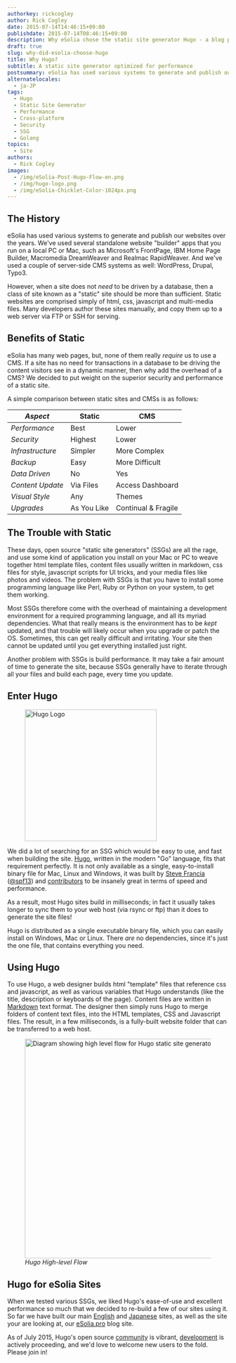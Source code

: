 ```yaml
---
authorkey: rickcogley
author: Rick Cogley
date: 2015-07-14T14:46:15+09:00
publishdate: 2015-07-14T08:46:15+09:00
description: Why eSolia chose the static site generator Hugo - a blog post on eSolia.pro from eSolia Inc.
draft: true
slug: why-did-esolia-choose-hugo
title: Why Hugo?
subtitle: A static site generator optimized for performance
postsummary: eSolia has used various systems to generate and publish our websites over the years, but recently settled on and re-built our sites using the static site generator "Hugo". Hugo is not only easy to use, and fast when building our sites, but also is available as a single, easy-to-install binary file for Mac, Linux and Windows.
alternatelocales:
  - ja-JP
tags:
  - Hugo
  - Static Site Generator
  - Performance
  - Cross-platform
  - Security
  - SSG
  - Golang
topics:
  - Site
authors:
  - Rick Cogley
images:
  - /img/eSolia-Post-Hugo-Flow-en.png
  - /img/hugo-logo.png
  - /img/eSolia-Chicklet-Color-1024px.png  
---
```


## The History

eSolia has used various systems to generate and publish our websites over the years. We've used several standalone website "builder" apps that you run on a local PC or Mac, such as Microsoft's FrontPage, IBM Home Page Builder, Macromedia DreamWeaver and Realmac RapidWeaver. And we've used a couple of server-side CMS systems as well: WordPress, Drupal, Typo3.

However, when a site does not _need_ to be driven by a database, then a class of site known as a "static" site should be more than sufficient. Static websites are comprised simply of html, css, javascript and multi-media files. Many developers author these sites manually, and copy them up to a web server via FTP or SSH for serving.

## Benefits of Static

eSolia has many web pages, but, none of them really _require_ us to use a CMS. If a site has no need for transactions in a database to be driving the content visitors see in a dynamic manner, then why add the overhead of a CMS? We decided to put weight on the superior security and performance of a static site.

A simple comparison between static sites and CMSs is as follows:

_Aspect_  |Static    | CMS
----------|----------|------
_Performance_    |Best       |Lower
_Security_       |Highest    |Lower
_Infrastructure_       |Simpler    |More Complex
_Backup_     |Easy     |More Difficult
_Data Driven_  |No     |Yes
_Content Update_  |Via Files    |Access Dashboard
_Visual Style_   |Any    |Themes
_Upgrades_    |As You Like   |Continual & Fragile

## The Trouble with Static

These days, open source "static site generators" (SSGs) are all the rage, and use some kind of application you install on your Mac or PC to weave together html template files, content files usually written in markdown, css files for style, javascript scripts for UI tricks, and your media files like photos and videos. The problem with SSGs is that you have to install some programming language like Perl, Ruby or Python on your system, to get them working.

Most SSGs therefore come with the overhead of maintaining a development environment for a required programming language, and all its myriad dependencies. What that really means is the environment has to be _kept_ updated, and that trouble will likely occur when you upgrade or patch the OS. Sometimes, this can get really difficult and irritating. Your site then cannot be updated until you get everything installed just right.

Another problem with SSGs is build performance. It may take a fair amount of time to generate the site, because SSGs generally have to iterate through all your files and build each page, every time you update.

## Enter Hugo

<figure class="image-container">
<img class="materialboxed right responsive-img" width="300" data-caption="Hugo Logo" alt="Hugo Logo" src="/img/hugo-logo.png" >
</figure>

We did a lot of searching for an SSG which would be easy to use, and fast when building the site. [Hugo](http://gohugo.io), written in the modern "Go" language, fits that requirement perfectly. It is not only available as a single, easy-to-install binary file for Mac, Linux and Windows, it was built by [Steve Francia](http://spf13.com) ([@spf13](https://github.com/spf13)) and [contributors](https://github.com/spf13/hugo/graphs/contributors) to be insanely great in terms of speed and performance.

As a result, most Hugo sites build in milliseconds; in fact it usually takes longer to sync them to your web host (via rsync or ftp) than it does to generate the site files!

Hugo is distributed as a single executable binary file, which you can easily install on Windows, Mac or Linux. There _are_ no dependencies, since it's just the one file, that contains everything you need.

## Using Hugo

To use Hugo, a web designer builds html "template" files that reference css and javascript, as well as various variables that Hugo understands (like the title, description or keyboards of the page). Content files are written in [Markdown](http://daringfireball.net/projects/markdown/) text format. The designer then simply runs Hugo to merge folders of content text files, into the HTML templates, CSS and Javascript files. The result, in a few milliseconds, is a fully-built website folder that can be transferred to a web host.

<figure class="image-container">
<img class="materialboxed responsive-img" width="500" data-caption="Hugo High-level flow" alt="Diagram showing high level flow for Hugo static site generator" src="/img/eSolia-Post-Hugo-Flow-en.png" >
<figcaption><em>Hugo High-level Flow</em></figcaption>
</figure>

## Hugo for eSolia Sites

When we tested various SSGs, we liked Hugo's ease-of-use and excellent performance so much that we decided to re-build a few of our sites using it. So far we have built our main [English](http://esolia.com) and [Japanese](http://esolia.co.jp) sites, as well as the site your are looking at, our [eSolia.pro](http://esolia.pro) blog site.

As of July 2015, Hugo's open source [community](http://discuss.gohugo.io/latest) is vibrant, [development](https://github.com/spf13/hugo) is actively proceeding, and we'd love to welcome new users to the fold. Please join in!
